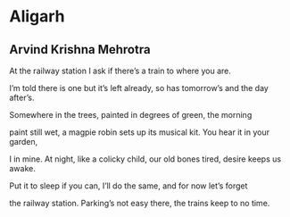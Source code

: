 # Aligarh
## Arvind Krishna Mehrotra
At the railway station I ask
if there’s a train to where you are.

I’m told there is one but it’s left already,
so has tomorrow’s and the day after’s.

Somewhere in the trees, painted in
degrees of green, the morning

paint still wet, a magpie robin sets up its
musical kit. You hear it in your garden,

I in mine. At night, like a colicky child,
our old bones tired, desire keeps us awake.

Put it to sleep if you can, I’ll do
the same, and for now let’s forget

the railway station. Parking’s not easy there,
the trains keep to no time.